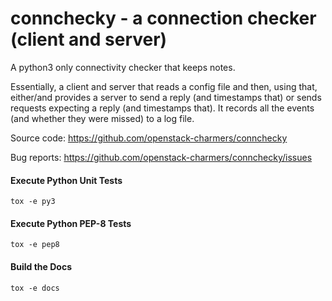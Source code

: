# connchecky - a connection checker (client and server)

A python3 only connectivity checker that keeps notes.

Essentially, a client and server that reads a config file and then, using that,
either/and provides a server to send a reply (and timestamps that) or sends
requests expecting a reply (and timestamps that).  It records all the events
(and whether they were missed) to a log file.

Source code: https://github.com/openstack-charmers/connchecky

Bug reports: https://github.com/openstack-charmers/connchecky/issues

#### Execute Python Unit Tests

```
tox -e py3
```


#### Execute Python PEP-8 Tests
```
tox -e pep8
```

#### Build the Docs

```
tox -e docs
```
